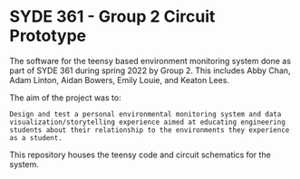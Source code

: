 # SYDE 361 - Group 2 Circuit Prototype
The software for the teensy based environment monitoring system done as part of SYDE 361 during spring 2022 by Group 2. This includes Abby Chan, Adam Linton, Aidan Bowers, Emily Louie, and Keaton Lees.

The aim of the project was to:

    Design and test a personal environmental monitoring system and data visualization/storytelling experience aimed at educating engineering students about their relationship to the environments they experience as a student.

This repository houses the teensy code and circuit schematics for the system.
